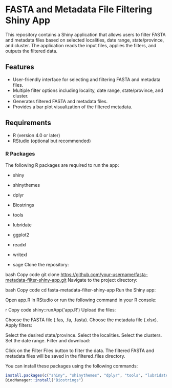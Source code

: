 # FASTA and Metadata File Filtering Shiny App

This repository contains a Shiny application that allows users to filter FASTA and metadata files based on selected localities, date range, state/province, and cluster. The application reads the input files, applies the filters, and outputs the filtered data.

## Features

- User-friendly interface for selecting and filtering FASTA and metadata files.
- Multiple filter options including locality, date range, state/province, and cluster.
- Generates filtered FASTA and metadata files.
- Provides a bar plot visualization of the filtered metadata.

## Requirements

- R (version 4.0 or later)
- RStudio (optional but recommended)

### R Packages

The following R packages are required to run the app:

- shiny
- shinythemes
- dplyr
- Biostrings
- tools
- lubridate
- ggplot2
- readxl
- writexl

- sage
Clone the repository:

bash
Copy code
git clone https://github.com/your-username/fasta-metadata-filter-shiny-app.git
Navigate to the project directory:

bash
Copy code
cd fasta-metadata-filter-shiny-app
Run the Shiny app:

Open app.R in RStudio or run the following command in your R console:

r
Copy code
shiny::runApp('app.R')
Upload the files:

Choose the FASTA file (.fas, .fa, .fasta).
Choose the metadata file (.xlsx).
Apply filters:

Select the desired state/province.
Select the localities.
Select the clusters.
Set the date range.
Filter and download:

Click on the Filter Files button to filter the data. The filtered FASTA and metadata files will be saved in the filtered_files directory.

You can install these packages using the following commands:

```r
install.packages(c("shiny", "shinythemes", "dplyr", "tools", "lubridate", "ggplot2", "readxl", "writexl"))
BiocManager::install("Biostrings")

